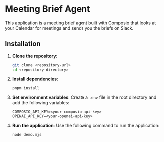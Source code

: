 # Meeting Brief Agent

This application is a meeting brief agent built with Composio that looks at your Calendar for meetings and sends you the briefs on Slack.

## Installation

1. **Clone the repository**:
   ```bash
   git clone <repository-url>
   cd <repository-directory>
   ```

2. **Install dependencies**:
   ```bash
   pnpm install
   ```

3. **Set environment variables**:
   Create a `.env` file in the root directory and add the following variables:
   ```plaintext
   COMPOSIO_API_KEY=<your-composio-api-key>
   OPENAI_API_KEY=<your-openai-api-key>
   ```

4. **Run the application**:
   Use the following command to run the application:
   ```bash
   node demo.mjs
   ```

